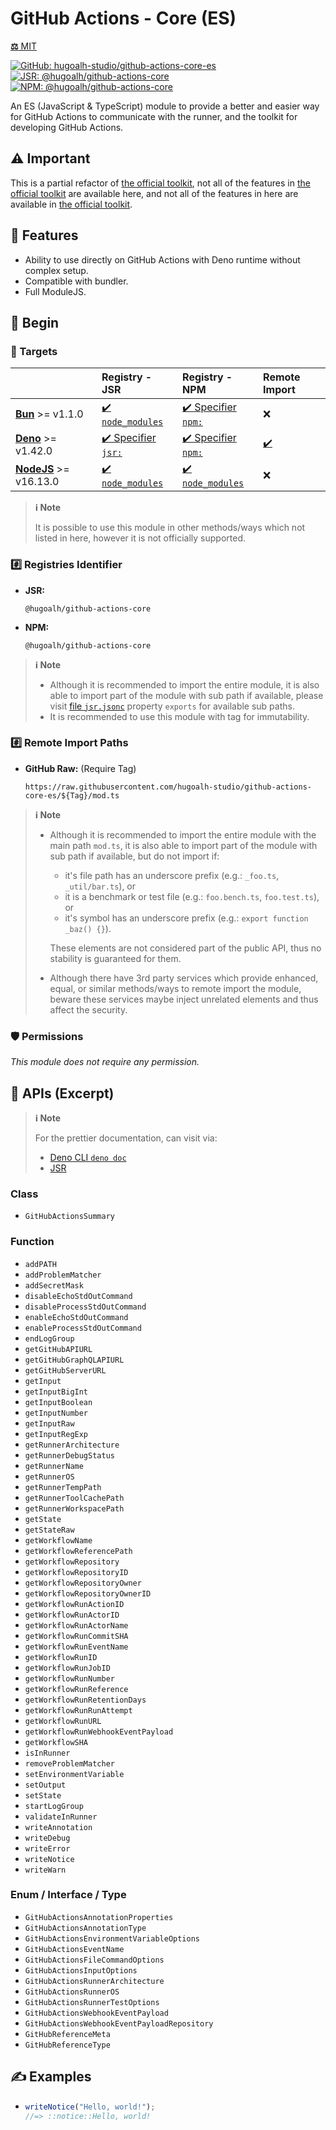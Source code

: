 # GitHub Actions - Core (ES)

[**⚖️** MIT](./LICENSE.md)

[![GitHub: hugoalh-studio/github-actions-core-es](https://img.shields.io/github/v/release/hugoalh-studio/github-actions-core-es?label=hugoalh-studio/github-actions-core-es&labelColor=181717&logo=github&logoColor=ffffff&sort=semver&style=flat "GitHub: hugoalh-studio/github-actions-core-es")](https://github.com/hugoalh-studio/github-actions-core-es)
[![JSR: @hugoalh/github-actions-core](https://img.shields.io/jsr/v/@hugoalh/github-actions-core?label=JSR%20@hugoalh/github-actions-core&labelColor=F7DF1E&logoColor=000000&style=flat "JSR: @hugoalh/github-actions-core")](https://jsr.io/@hugoalh/github-actions-core)
[![NPM: @hugoalh/github-actions-core](https://img.shields.io/npm/v/@hugoalh/github-actions-core?label=@hugoalh/github-actions-core&labelColor=CB3837&logo=npm&logoColor=ffffff&style=flat "NPM: @hugoalh/github-actions-core")](https://www.npmjs.com/package/@hugoalh/github-actions-core)

An ES (JavaScript & TypeScript) module to provide a better and easier way for GitHub Actions to communicate with the runner, and the toolkit for developing GitHub Actions.

## ⚠️ Important

[official-toolkit]: https://github.com/actions/toolkit

This is a partial refactor of [the official toolkit][official-toolkit], not all of the features in [the official toolkit][official-toolkit] are available here, and not all of the features in here are available in [the official toolkit][official-toolkit].

## 🌟 Features

- Ability to use directly on GitHub Actions with Deno runtime without complex setup.
- Compatible with bundler.
- Full ModuleJS.

## 🔰 Begin

### 🎯 Targets

|  | **Registry - JSR** | **Registry - NPM** | **Remote Import** |
|:--|:--|:--|:--|
| **[Bun](https://bun.sh/)** >= v1.1.0 | [✔️ `node_modules`](https://jsr.io/docs/npm-compatibility) | [✔️ Specifier `npm:`](https://bun.sh/docs/runtime/autoimport) | ❌ |
| **[Deno](https://deno.land/)** >= v1.42.0 | [✔️ Specifier `jsr:`](https://jsr.io/docs/with/deno) | [✔️ Specifier `npm:`](https://docs.deno.com/runtime/manual/node/npm_specifiers) | [✔️](https://docs.deno.com/runtime/manual/basics/modules/#remote-import) |
| **[NodeJS](https://nodejs.org/)** >= v16.13.0 | [✔️ `node_modules`](https://jsr.io/docs/with/node) | [✔️ `node_modules`](https://docs.npmjs.com/using-npm-packages-in-your-projects) | ❌ |

> **ℹ️ Note**
>
> It is possible to use this module in other methods/ways which not listed in here, however it is not officially supported.

### #️⃣ Registries Identifier

- **JSR:**
  ```
  @hugoalh/github-actions-core
  ```
- **NPM:**
  ```
  @hugoalh/github-actions-core
  ```

> **ℹ️ Note**
>
> - Although it is recommended to import the entire module, it is also able to import part of the module with sub path if available, please visit [file `jsr.jsonc`](./jsr.jsonc) property `exports` for available sub paths.
> - It is recommended to use this module with tag for immutability.

### #️⃣ Remote Import Paths

- **GitHub Raw:** (Require Tag)
  ```
  https://raw.githubusercontent.com/hugoalh-studio/github-actions-core-es/${Tag}/mod.ts
  ```

> **ℹ️ Note**
>
> - Although it is recommended to import the entire module with the main path `mod.ts`, it is also able to import part of the module with sub path if available, but do not import if:
>
>   - it's file path has an underscore prefix (e.g.: `_foo.ts`, `_util/bar.ts`), or
>   - it is a benchmark or test file (e.g.: `foo.bench.ts`, `foo.test.ts`), or
>   - it's symbol has an underscore prefix (e.g.: `export function _baz() {}`).
>
>   These elements are not considered part of the public API, thus no stability is guaranteed for them.
> - Although there have 3rd party services which provide enhanced, equal, or similar methods/ways to remote import the module, beware these services maybe inject unrelated elements and thus affect the security.

### 🛡️ Permissions

*This module does not require any permission.*

## 🧩 APIs (Excerpt)

> **ℹ️ Note**
>
> For the prettier documentation, can visit via:
>
> - [Deno CLI `deno doc`](https://deno.land/manual/tools/documentation_generator)
> - [JSR](https://jsr.io/@hugoalh/github-actions-core)

### Class

- `GitHubActionsSummary`

### Function

- `addPATH`
- `addProblemMatcher`
- `addSecretMask`
- `disableEchoStdOutCommand`
- `disableProcessStdOutCommand`
- `enableEchoStdOutCommand`
- `enableProcessStdOutCommand`
- `endLogGroup`
- `getGitHubAPIURL`
- `getGitHubGraphQLAPIURL`
- `getGitHubServerURL`
- `getInput`
- `getInputBigInt`
- `getInputBoolean`
- `getInputNumber`
- `getInputRaw`
- `getInputRegExp`
- `getRunnerArchitecture`
- `getRunnerDebugStatus`
- `getRunnerName`
- `getRunnerOS`
- `getRunnerTempPath`
- `getRunnerToolCachePath`
- `getRunnerWorkspacePath`
- `getState`
- `getStateRaw`
- `getWorkflowName`
- `getWorkflowReferencePath`
- `getWorkflowRepository`
- `getWorkflowRepositoryID`
- `getWorkflowRepositoryOwner`
- `getWorkflowRepositoryOwnerID`
- `getWorkflowRunActionID`
- `getWorkflowRunActorID`
- `getWorkflowRunActorName`
- `getWorkflowRunCommitSHA`
- `getWorkflowRunEventName`
- `getWorkflowRunID`
- `getWorkflowRunJobID`
- `getWorkflowRunNumber`
- `getWorkflowRunReference`
- `getWorkflowRunRetentionDays`
- `getWorkflowRunRunAttempt`
- `getWorkflowRunURL`
- `getWorkflowRunWebhookEventPayload`
- `getWorkflowSHA`
- `isInRunner`
- `removeProblemMatcher`
- `setEnvironmentVariable`
- `setOutput`
- `setState`
- `startLogGroup`
- `validateInRunner`
- `writeAnnotation`
- `writeDebug`
- `writeError`
- `writeNotice`
- `writeWarn`

### Enum / Interface / Type

- `GitHubActionsAnnotationProperties`
- `GitHubActionsAnnotationType`
- `GitHubActionsEnvironmentVariableOptions`
- `GitHubActionsEventName`
- `GitHubActionsFileCommandOptions`
- `GitHubActionsInputOptions`
- `GitHubActionsRunnerArchitecture`
- `GitHubActionsRunnerOS`
- `GitHubActionsRunnerTestOptions`
- `GitHubActionsWebhookEventPayload`
- `GitHubActionsWebhookEventPayloadRepository`
- `GitHubReferenceMeta`
- `GitHubReferenceType`

## ✍️ Examples

- ```ts
  writeNotice("Hello, world!");
  //=> ::notice::Hello, world!
  ```

